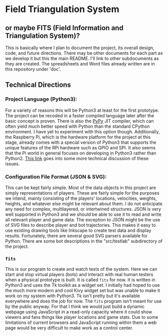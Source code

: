 # Field Triangulation System
## or maybe FITS (Field Information and Triangulation System)?

This is basically where I plan to document the project, its overall design, code, and future directions. There may be other documents for each part as we develop it but this the main README. I'll link to other subdocuments as they are created. The spreadsheets and Word files already written are in this repository under 'doc'.

## Technical Directions

### Project Language (Python3):

For a variety of reasons this will be Python3 at least for the first prototype. The project can be recoded in a faster compiled language later after the basic concept is proven. There is also the [PyPy](http://pypy.org/ "PyPy") JIT compiler, which can often yield much better speed with Python than the standard CPython environment. I have yet to experiment with this option though. Additionally, the Raspberry Pi, which is the hardware platform for the project at this stage, already comes with a special version of Python3 that supports the unique features of the RPi hardware such as GPIO and SPI. It also seems that the Pi world in general focuses on developing in Python3 rather than Python2. [This link](http://stackoverflow.com/questions/24859323/which-python-version-should-i-use-with-raspberry-pi-running-web-applications "This link") goes into some more technical discussion of these issues.

### Configuration File Format (JSON & SVG):

This can be kept fairly simple. Most of the data objects in this project are simply representations of players. These are fairly simple for the purposes we intend, mainly consisting of the players' locations, velocities, weights, heights, and whatever else might be relevant about them. I do not anticipate any need for complex, multilayered, or intertwined structures. JSON is very well supported in Python3 and we should be able to use it to read and write all relevant player and game data. The exception to JSON might be the use of SVG files to describe player and bot trajectories. This makes it easy to use existing drawing tools like Inkscape to create test data and display results. Fortunately, there are several good SVG parsers available for Python. There are some bot descriptions in the "src/testlab" subdirectory of the project.

### `fits`

This is our program to create and watch tests of the system. Here we can start and stop virtual players (bots) and interact with real human testers when a physical prototype is built. It is called `fits` for now. It is written in Python3 and uses the Tk toolkit as a widget set. I initially had hoped to use the much more modern and cool Kivy widget set but was unable to make it work on my system with Python3. Tk isn't pretty but it's available everywhere and does the job for now. The `fits` program isn't meant for use by the public anyway. For that I think we would just build a dynamic webpage using JavaScript in a read-only capacity where it could show viewers and fans things like player locations and game stats. Due to some limitations of current browsers and JavaScript running within them a web page would be very difficult to make work as a control center.




